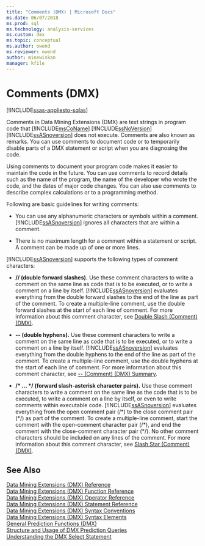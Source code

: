 ```yaml
---
title: "Comments (DMX) | Microsoft Docs"
ms.date: 06/07/2018
ms.prod: sql
ms.technology: analysis-services
ms.custom: dmx
ms.topic: conceptual
ms.author: owend
ms.reviewer: owend
author: minewiskan
manager: kfile
---
```

# Comments (DMX)
[!INCLUDE[ssas-appliesto-sqlas](../includes/ssas-appliesto-sqlas.md)]

  Comments in Data Mining Extensions (DMX) are text strings in program code that [!INCLUDE[msCoName](../includes/msconame-md.md)] [!INCLUDE[ssNoVersion](../includes/ssnoversion-md.md)] [!INCLUDE[ssASnoversion](../includes/ssasnoversion-md.md)] does not execute. Comments are also known as remarks. You can use comments to document code or to temporarily disable parts of a DMX statement or script when you are diagnosing the code.  
  
 Using comments to document your program code makes it easier to maintain the code in the future. You can use comments to record details such as the name of the program, the name of the developer who wrote the code, and the dates of major code changes. You can also use comments to describe complex calculations or to a programming method.  
  
 Following are basic guidelines for writing comments:  
  
-   You can use any alphanumeric characters or symbols within a comment. [!INCLUDE[ssASnoversion](../includes/ssasnoversion-md.md)] ignores all characters that are within a comment.  
  
-   There is no maximum length for a comment within a statement or script. A comment can be made up of one or more lines.  
  
 [!INCLUDE[ssASnoversion](../includes/ssasnoversion-md.md)] supports the following types of comment characters:  
  
-   **// (double forward slashes).** Use these comment characters to write a comment on the same line as code that is to be executed, or to write a comment on a line by itself. [!INCLUDE[ssASnoversion](../includes/ssasnoversion-md.md)] evaluates everything from the double forward slashes to the end of the line as part of the comment. To create a multiple-line comment, use the double forward slashes at the start of each line of comment. For more information about this comment character, see [Double Slash &#40;Comment&#41; &#40;DMX&#41;](../dmx/double-slash-comment-dmx.md).  
  
-   **-- (double hyphens).** Use these comment characters to write a comment on the same line as code that is to be executed, or to write a comment on a line by itself. [!INCLUDE[ssASnoversion](../includes/ssasnoversion-md.md)] evaluates everything from the double hyphens to the end of the line as part of the comment. To create a multiple-line comment, use the double hyphens at the start of each line of comment. For more information about this comment character, see [-- &#40;Comment&#41; &#40;DMX&#41; Summary](../dmx/comment-dmx-summary.md).  
  
-   **/\* ... \*/ (forward slash-asterisk character pairs).** Use these comment characters to write a comment on the same line as the code that is to be executed, to write a comment on a line by itself, or even to write comments within executable code. [!INCLUDE[ssASnoversion](../includes/ssasnoversion-md.md)] evaluates everything from the open comment pair (/*) to the close comment pair (\*/) as part of the comment. To create a multiple-line comment, start the comment with the open-comment character pair (/\*), and end the comment with the close-comment character pair (\*/). No other comment characters should be included on any lines of the comment. For more information about this comment character, see [Slash Star &#40;Comment&#41; &#40;DMX&#41;](../dmx/slash-star-comment-dmx.md).  
  
## See Also  
 [Data Mining Extensions &#40;DMX&#41; Reference](../dmx/data-mining-extensions-dmx-reference.md)   
 [Data Mining Extensions &#40;DMX&#41; Function Reference](../dmx/data-mining-extensions-dmx-function-reference.md)   
 [Data Mining Extensions &#40;DMX&#41; Operator Reference](../dmx/data-mining-extensions-dmx-operator-reference.md)   
 [Data Mining Extensions &#40;DMX&#41; Statement Reference](../dmx/data-mining-extensions-dmx-statements.md)   
 [Data Mining Extensions &#40;DMX&#41; Syntax Conventions](../dmx/data-mining-extensions-dmx-syntax-conventions.md)   
 [Data Mining Extensions &#40;DMX&#41; Syntax Elements](../dmx/data-mining-extensions-dmx-syntax-elements.md)   
 [General Prediction Functions &#40;DMX&#41;](../dmx/general-prediction-functions-dmx.md)   
 [Structure and Usage of DMX Prediction Queries](../dmx/structure-and-usage-of-dmx-prediction-queries.md)   
 [Understanding the DMX Select Statement](../dmx/understanding-the-dmx-select-statement.md)  
  
  

